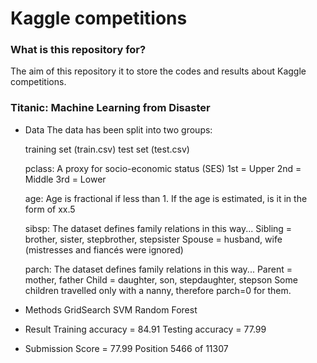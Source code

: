 # Kaggle competitions #

### What is this repository for? ###

The aim of this repository it to store the codes and results about Kaggle competitions.

### Titanic: Machine Learning from Disaster ###

* Data
	The data has been split into two groups:

	training set (train.csv)
	test set (test.csv)

	pclass: A proxy for socio-economic status (SES)
	1st = Upper
	2nd = Middle
	3rd = Lower

	age: Age is fractional if less than 1. If the age is estimated, is it in the form of xx.5

	sibsp: The dataset defines family relations in this way...
	Sibling = brother, sister, stepbrother, stepsister
	Spouse = husband, wife (mistresses and fiancés were ignored)

	parch: The dataset defines family relations in this way...
	Parent = mother, father
	Child = daughter, son, stepdaughter, stepson
	Some children travelled only with a nanny, therefore parch=0 for them.

* Methods
	GridSearch 
	SVM
	Random Forest

* Result
	Training accuracy = 84.91
	Testing accuracy = 77.99

* Submission
	Score = 77.99
	Position 5466 of 11307


